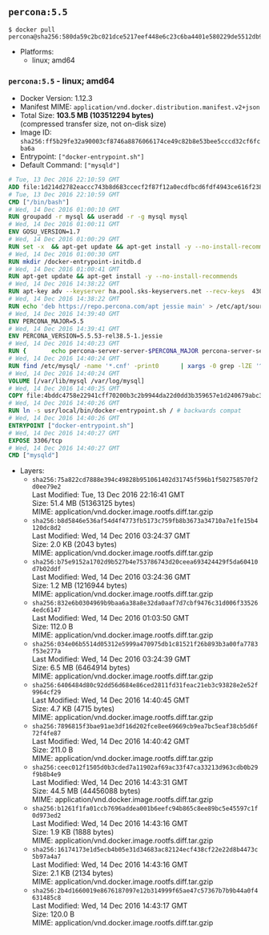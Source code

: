 ## `percona:5.5`

```console
$ docker pull percona@sha256:580da59c2bc021dce5217eef448e6c23c6ba4401e580229de5512db93260a3a5
```

-	Platforms:
	-	linux; amd64

### `percona:5.5` - linux; amd64

-	Docker Version: 1.12.3
-	Manifest MIME: `application/vnd.docker.distribution.manifest.v2+json`
-	Total Size: **103.5 MB (103512294 bytes)**  
	(compressed transfer size, not on-disk size)
-	Image ID: `sha256:ff5b29fe32a90003cf8746a8876066174ce49c82b8e53bee5cccd32cf6fcba6a`
-	Entrypoint: `["docker-entrypoint.sh"]`
-	Default Command: `["mysqld"]`

```dockerfile
# Tue, 13 Dec 2016 22:10:59 GMT
ADD file:1d214d2782eaccc743b8d683ccecf2f87f12a0ecdfbcd6fdf4943ce616f23870 in / 
# Tue, 13 Dec 2016 22:10:59 GMT
CMD ["/bin/bash"]
# Wed, 14 Dec 2016 01:00:10 GMT
RUN groupadd -r mysql && useradd -r -g mysql mysql
# Wed, 14 Dec 2016 01:00:11 GMT
ENV GOSU_VERSION=1.7
# Wed, 14 Dec 2016 01:00:29 GMT
RUN set -x 	&& apt-get update && apt-get install -y --no-install-recommends ca-certificates wget && rm -rf /var/lib/apt/lists/* 	&& wget -O /usr/local/bin/gosu "https://github.com/tianon/gosu/releases/download/$GOSU_VERSION/gosu-$(dpkg --print-architecture)" 	&& wget -O /usr/local/bin/gosu.asc "https://github.com/tianon/gosu/releases/download/$GOSU_VERSION/gosu-$(dpkg --print-architecture).asc" 	&& export GNUPGHOME="$(mktemp -d)" 	&& gpg --keyserver ha.pool.sks-keyservers.net --recv-keys B42F6819007F00F88E364FD4036A9C25BF357DD4 	&& gpg --batch --verify /usr/local/bin/gosu.asc /usr/local/bin/gosu 	&& rm -r "$GNUPGHOME" /usr/local/bin/gosu.asc 	&& chmod +x /usr/local/bin/gosu 	&& gosu nobody true 	&& apt-get purge -y --auto-remove ca-certificates wget
# Wed, 14 Dec 2016 01:00:30 GMT
RUN mkdir /docker-entrypoint-initdb.d
# Wed, 14 Dec 2016 01:00:41 GMT
RUN apt-get update && apt-get install -y --no-install-recommends 		apt-transport-https ca-certificates 		pwgen 	&& rm -rf /var/lib/apt/lists/*
# Wed, 14 Dec 2016 14:38:22 GMT
RUN apt-key adv --keyserver ha.pool.sks-keyservers.net --recv-keys 	430BDF5C56E7C94E848EE60C1C4CBDCDCD2EFD2A 	4D1BB29D63D98E422B2113B19334A25F8507EFA5
# Wed, 14 Dec 2016 14:38:22 GMT
RUN echo 'deb https://repo.percona.com/apt jessie main' > /etc/apt/sources.list.d/percona.list
# Wed, 14 Dec 2016 14:39:40 GMT
ENV PERCONA_MAJOR=5.5
# Wed, 14 Dec 2016 14:39:41 GMT
ENV PERCONA_VERSION=5.5.53-rel38.5-1.jessie
# Wed, 14 Dec 2016 14:40:23 GMT
RUN { 		echo percona-server-server-$PERCONA_MAJOR percona-server-server/root_password password 'unused'; 		echo percona-server-server-$PERCONA_MAJOR percona-server-server/root_password_again password 'unused'; 	} | debconf-set-selections 	&& apt-get update 	&& apt-get install -y 		percona-server-server-$PERCONA_MAJOR=$PERCONA_VERSION 	&& rm -rf /var/lib/apt/lists/* 	&& sed -ri 's/^user\s/#&/' /etc/mysql/my.cnf 	&& rm -rf /var/lib/mysql && mkdir -p /var/lib/mysql /var/run/mysqld 	&& chown -R mysql:mysql /var/lib/mysql /var/run/mysqld 	&& chmod 777 /var/run/mysqld
# Wed, 14 Dec 2016 14:40:24 GMT
RUN find /etc/mysql/ -name '*.cnf' -print0 		| xargs -0 grep -lZE '^(bind-address|log)' 		| xargs -0 sed -Ei 's/^(bind-address|log)/#&/' 	&& myCnf="$(find /etc/mysql/ -name '*.cnf' -print0 		| xargs -0 grep -lE '^\[mysqld\]' 		| head -n1)" 	&& echo 'skip-host-cache\nskip-name-resolve' 		| awk '{ print } $1 == "[mysqld]" && c == 0 { c = 1; system("cat") }' "$myCnf" > /tmp/my.cnf 	&& mv /tmp/my.cnf "$myCnf"
# Wed, 14 Dec 2016 14:40:24 GMT
VOLUME [/var/lib/mysql /var/log/mysql]
# Wed, 14 Dec 2016 14:40:25 GMT
COPY file:4bddc4758e22941cff70200b3c2b9944da22d0dd3b359657e1d240679abc379b in /usr/local/bin/ 
# Wed, 14 Dec 2016 14:40:26 GMT
RUN ln -s usr/local/bin/docker-entrypoint.sh / # backwards compat
# Wed, 14 Dec 2016 14:40:26 GMT
ENTRYPOINT ["docker-entrypoint.sh"]
# Wed, 14 Dec 2016 14:40:27 GMT
EXPOSE 3306/tcp
# Wed, 14 Dec 2016 14:40:27 GMT
CMD ["mysqld"]
```

-	Layers:
	-	`sha256:75a822cd7888e394c49828b951061402d31745f596b1f502758570f2d0ee79e2`  
		Last Modified: Tue, 13 Dec 2016 22:16:41 GMT  
		Size: 51.4 MB (51363125 bytes)  
		MIME: application/vnd.docker.image.rootfs.diff.tar.gzip
	-	`sha256:b8d5846e536af54d4f4773fb5173c759fb8b3673a34710a7e1fe15b4120dc8d2`  
		Last Modified: Wed, 14 Dec 2016 03:24:37 GMT  
		Size: 2.0 KB (2043 bytes)  
		MIME: application/vnd.docker.image.rootfs.diff.tar.gzip
	-	`sha256:b75e9152a1702d9b527b4e753786743d20ceea693424429f5da60410d7b02ddf`  
		Last Modified: Wed, 14 Dec 2016 03:24:36 GMT  
		Size: 1.2 MB (1216944 bytes)  
		MIME: application/vnd.docker.image.rootfs.diff.tar.gzip
	-	`sha256:832e6b0304969b9baa6a38a8e32da0aaf7d7cbf9476c31d006f335264edc6147`  
		Last Modified: Wed, 14 Dec 2016 01:03:50 GMT  
		Size: 112.0 B  
		MIME: application/vnd.docker.image.rootfs.diff.tar.gzip
	-	`sha256:034e06b5514d05312e5999a470975db1c81521f26b893b3a00fa7783f53e277a`  
		Last Modified: Wed, 14 Dec 2016 03:24:39 GMT  
		Size: 6.5 MB (6464914 bytes)  
		MIME: application/vnd.docker.image.rootfs.diff.tar.gzip
	-	`sha256:6406484d80c92dd56d684e86ced2811fd31feac21eb3c93828e2e52f9964cf29`  
		Last Modified: Wed, 14 Dec 2016 14:40:45 GMT  
		Size: 4.7 KB (4715 bytes)  
		MIME: application/vnd.docker.image.rootfs.diff.tar.gzip
	-	`sha256:7896815f3bae91ae3df16d202fce8ee69669cb9ea7bc5eaf38cb5d6f72f4fe87`  
		Last Modified: Wed, 14 Dec 2016 14:40:42 GMT  
		Size: 211.0 B  
		MIME: application/vnd.docker.image.rootfs.diff.tar.gzip
	-	`sha256:ceec012f1505d0b3cded7a11902af69ac33f47ca33213d963cdb0b29f9b8b4e9`  
		Last Modified: Wed, 14 Dec 2016 14:43:31 GMT  
		Size: 44.5 MB (44456088 bytes)  
		MIME: application/vnd.docker.image.rootfs.diff.tar.gzip
	-	`sha256:b1261f1fa01ccb7696addea001b6eefc94b865c8ee89bc5e45597c1f0d973ed2`  
		Last Modified: Wed, 14 Dec 2016 14:43:16 GMT  
		Size: 1.9 KB (1888 bytes)  
		MIME: application/vnd.docker.image.rootfs.diff.tar.gzip
	-	`sha256:16174173e1d5ecb4b05e31d34683ac82124ecf438cf22e22d8b4473c5b97a4a7`  
		Last Modified: Wed, 14 Dec 2016 14:43:16 GMT  
		Size: 2.1 KB (2134 bytes)  
		MIME: application/vnd.docker.image.rootfs.diff.tar.gzip
	-	`sha256:2b4d1660019e8676187097e12b314999f65ae47c57367b7b9b44a0f4631485c8`  
		Last Modified: Wed, 14 Dec 2016 14:43:17 GMT  
		Size: 120.0 B  
		MIME: application/vnd.docker.image.rootfs.diff.tar.gzip
